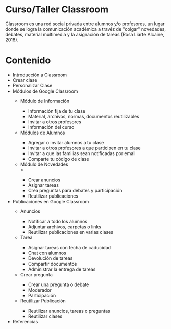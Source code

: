 # Curso/Taller Classroom

Classroom es una red social privada entre alumnos y/o profesores, un lugar donde se logra la comunicación académica a travéz de "colgar" novedades, debates, material multimedia y la asignación de tareas (Rosa Liarte Alcaine, 2018).


# Contenido
<ul>
<li>Introducción a Classroom</li>
<li>Crear clase</li>
<li>Personalizar Clase</li>
<li>Módulos de Google Classroom </li>
<ul>
<li>Módulo de Información</li>
  <ul>
    <li>Información fija de tu clase</li>
    <li>Material, archivos, normas, documentos reutilizables</li>
    <li>Invitar a otros profesores</li>
    <li>Información del curso</li>
  </ul>
<li>Módulos de Alumnos</li>
  <ul>
    <li>Agregar o invitar alumnos a tu clase</li>
    <li>Invitar a otros profesores a que participen en tu clase</li>
    <li>Invitar a que las familias sean notificadas por email</li>
    <li>Comparte tu código de clase</li>
  </ul>
<li>Módulo de Novedades</li>
  <<ul>
    <li>Crear anuncios</li>
    <li>Asignar tareas</li>
    <li>Crea preguntas para debates y participación</li>
    <li>Reutilizar publicaciones</li>
  </ul>
</ul>
<li>Publicaciones en Google Classroom</li>
<ul>
<li>Anuncios</li>
  <ul>
    <li>Notificar a todo los alumnos</li>
    <li>Adjuntar archivos, carpetas o links</li>
    <li>Reutilizar publicaciones en varias clases</li>
  </ul>
<li>Tarea</li>
  <ul>
    <li>Asignar tareas con fecha de caducidad</li>
    <li>Chat con alumnos</li>
    <li>Devolución de tareas</li>
    <li>Compartir documentos</li>
    <li>Administrar la entrega de tareas</li>
  </ul>
<li>Crear pregunta</li>
  <ul>
    <li>Crear una pregunta o debate</li>
    <li>Moderador</li>
    <li>Participación</li>
  </ul>
<li>Reutilizar Publicación</li>
  <ul>
    <li>Reutilizar anuncios, tareas o preguntas</li>
    <li>Reutilizar clases</li>
  </ul>
</ul>
<li>Referencias</li>
<ul>


